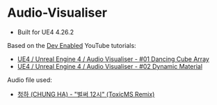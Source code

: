# Audio-Visualiser
* Built for UE4 4.26.2

Based on the [Dev Enabled](https://www.youtube.com/channel/UCL1jcpKRApOp_CkW9LkFRKA) YouTube tutorials: 
* [UE4 / Unreal Engine 4 / Audio Visualiser - #01 Dancing Cube Array](https://www.youtube.com/watch?v=ix3oa7nB2VA)
* [UE4 / Unreal Engine 4 / Audio Visualiser - #02 Dynamic Material](https://www.youtube.com/watch?v=G1gkfxRTCh8)

Audio file used:
* [청하 (CHUNG HA) - "벌써 12시" (ToxicMS Remix)](https://soundcloud.com/toxic-ms/chung-ha-12-toxicms-remix)
